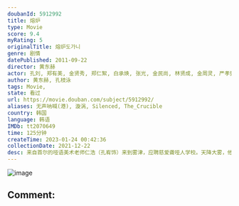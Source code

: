 ```yaml
---
doubanId: 5912992
title: 熔炉
type: Movie
score: 9.4
myRating: 5
originalTitle: 熔炉도가니
genre: 剧情
datePublished: 2011-09-22
director: 黄东赫
actor: 孔刘, 郑有美, 金贤秀, 郑仁絮, 白承焕, 张光, 金民尚, 林贤成, 金周灵, 严孝燮, 全国焕, 崔镇浩, 金志映, 严智星, 许在浩, 张素妍, 金智怜, 张宥, 朴惠珍, 林贤成, 郑亨锡, 洪锡然
author: 黄东赫, 孔枝泳
tags: Movie, 
state: 看过
url: https://movie.douban.com/subject/5912992/
aliases: 无声呐喊(港), 漩涡, Silenced, The_Crucible
country: 韩国
language: 韩语
IMDb: tt2070649
time: 125分钟
createTime: 2023-01-24 00:42:36
collectionDate: 2021-12-22
desc: 来自首尔的哑语美术老师仁浩（孔宥饰）来到雾津，应聘慈爱聋哑人学校。天降大雾，他意外撞车，维修时邂逅了人权组织成员柔珍（郑有美饰）。仁浩妻子早亡，8岁女儿天生哮喘由祖母照看，所以他不辞辛苦谋职养家。...
---
```


![image](p1363250216.jpg)

Comment: 
---

